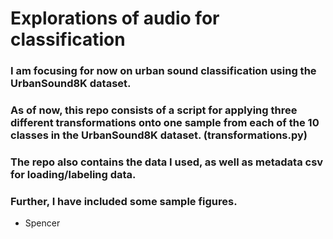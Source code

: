 # Explorations of audio for classification 

### I am focusing for now on urban sound classification using the UrbanSound8K dataset.

### As of now, this repo consists of a script for applying three different transformations onto one sample from each of the 10 classes in the UrbanSound8K dataset. (transformations.py)

### The repo also contains the data I used, as well as metadata csv for loading/labeling data. 

### Further, I have included some sample figures. 

- Spencer 
